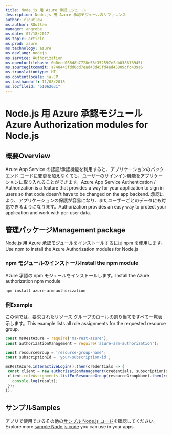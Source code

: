 ```yaml
---
title: Node.js 用 Azure 承認モジュール
description: Node.js 用 Azure 承認モジュールのリファレンス
author: rloutlaw
ms.author: ROutlaw
manager: angrobe
ms.date: 07/18/2017
ms.topic: article
ms.prod: azure
ms.technology: azure
ms.devlang: nodejs
ms.service: Authorization
ms.openlocfilehash: 0b0ecd088d8b7728e56f352597e2db038678945f
ms.sourcegitcommit: a748445fdd0dd7ead43d45fd4ad45009cfc439a6
ms.translationtype: HT
ms.contentlocale: ja-JP
ms.lasthandoff: 11/08/2018
ms.locfileid: "51062031"
---
```

# <a name="azure-authorization-modules-for-nodejs"></a><span data-ttu-id="9b414-103">Node.js 用 Azure 承認モジュール</span><span class="sxs-lookup"><span data-stu-id="9b414-103">Azure Authorization modules for Node.js</span></span>

## <a name="overview"></a><span data-ttu-id="9b414-104">概要</span><span class="sxs-lookup"><span data-stu-id="9b414-104">Overview</span></span>

<span data-ttu-id="9b414-105">Azure App Service の認証/承認機能を利用すると、アプリケーションのバックエンド コードに変更を加えなくても、ユーザーのサインイン機能をアプリケーションに取り入れることができます。</span><span class="sxs-lookup"><span data-stu-id="9b414-105">Azure App Service Authentication / Authorization is a feature that provides a way for your application to sign in users so that code doesn't have to be changed on the app backend.</span></span> <span data-ttu-id="9b414-106">承認により、アプリケーションの保護が容易になり、またユーザーごとのデータにも対応できるようになります。</span><span class="sxs-lookup"><span data-stu-id="9b414-106">Authorization provides an easy way to protect your application and work with per-user data.</span></span>

## <a name="management-package"></a><span data-ttu-id="9b414-107">管理パッケージ</span><span class="sxs-lookup"><span data-stu-id="9b414-107">Management package</span></span>

<span data-ttu-id="9b414-108">Node.js 用 Azure 承認モジュールをインストールするには npm を使用します。</span><span class="sxs-lookup"><span data-stu-id="9b414-108">Use npm to install the Azure Authorization modules for Node.js</span></span>

### <a name="install-the-npm-module"></a><span data-ttu-id="9b414-109">npm モジュールのインストール</span><span class="sxs-lookup"><span data-stu-id="9b414-109">Install the npm module</span></span>

<span data-ttu-id="9b414-110">Azure 承認の npm モジュールをインストールします。</span><span class="sxs-lookup"><span data-stu-id="9b414-110">Install the Azure authorization npm module</span></span>

```bash
npm install azure-arm-authorization
```

### <a name="example"></a><span data-ttu-id="9b414-111">例</span><span class="sxs-lookup"><span data-stu-id="9b414-111">Example</span></span>

<span data-ttu-id="9b414-112">この例では、要求されたリソース グループのロールの割り当てをすべて一覧表示します。</span><span class="sxs-lookup"><span data-stu-id="9b414-112">This example lists all role assignments for the requested resource group.</span></span>

```javascript
const msRestAzure = require('ms-rest-azure');
const authorizationManagement = require('azure-arm-authorization');

const resourceGroup = 'resource-group-name';
const subscriptionId = 'your-subscription-id';

msRestAzure.interactiveLogin().then(credentials => {
 const client = new authorizationManagement(credentials, subscriptionId);
 client.roleAssignments.listForResourceGroup(resourceGroupName).then(result => {
   console.log(result);
 });
});
```

## <a name="samples"></a><span data-ttu-id="9b414-113">サンプル</span><span class="sxs-lookup"><span data-stu-id="9b414-113">Samples</span></span>

<span data-ttu-id="9b414-114">アプリで使用できるその他の[サンプル Node.js コード](https://azure.microsoft.com/resources/samples/?platform=nodejs)を確認してください。</span><span class="sxs-lookup"><span data-stu-id="9b414-114">Explore more [sample Node.js code](https://azure.microsoft.com/resources/samples/?platform=nodejs) you can use in your apps.</span></span>
